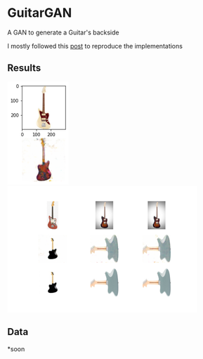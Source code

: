 # GuitarGAN

A GAN to generate a Guitar's backside

I mostly followed this [post](https://machinelearningmastery.com/how-to-develop-a-pix2pix-gan-for-image-to-image-translation/) to reproduce the implementations


## Results

![Result](https://github.com/favitor/GuitarGAN/blob/main/plot.png?raw=true "Result")
![Result](https://github.com/favitor/GuitarGAN/blob/main/plot_010000.png?raw=true "Result")


## Data
*soon
